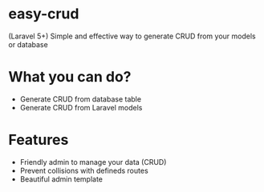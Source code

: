 # easy-crud
(Laravel 5+) Simple and effective way to generate CRUD from your models or database

# What you can do?

- Generate CRUD from database table
- Generate CRUD from Laravel models

# Features

- Friendly admin to manage your data (CRUD)
- Prevent collisions with defineds routes
- Beautiful admin template

